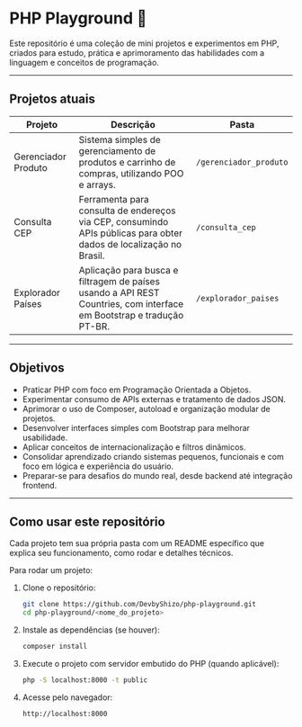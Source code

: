 # PHP Playground 🐘

Este repositório é uma coleção de mini projetos e experimentos em PHP, criados para estudo, prática e aprimoramento das habilidades com a linguagem e conceitos de programação.

---

## Projetos atuais

| Projeto             | Descrição                                                                                                            | Pasta                  |
| ------------------- | -------------------------------------------------------------------------------------------------------------------- | ---------------------- |
| Gerenciador Produto | Sistema simples de gerenciamento de produtos e carrinho de compras, utilizando POO e arrays.                         | `/gerenciador_produto` |
| Consulta CEP        | Ferramenta para consulta de endereços via CEP, consumindo APIs públicas para obter dados de localização no Brasil.   | `/consulta_cep`        |
| Explorador Países   | Aplicação para busca e filtragem de países usando a API REST Countries, com interface em Bootstrap e tradução PT-BR. | `/explorador_paises`   |

---

## Objetivos

- Praticar PHP com foco em Programação Orientada a Objetos.
- Experimentar consumo de APIs externas e tratamento de dados JSON.
- Aprimorar o uso de Composer, autoload e organização modular de projetos.
- Desenvolver interfaces simples com Bootstrap para melhorar usabilidade.
- Aplicar conceitos de internacionalização e filtros dinâmicos.
- Consolidar aprendizado criando sistemas pequenos, funcionais e com foco em lógica e experiência do usuário.
- Preparar-se para desafios do mundo real, desde backend até integração frontend.

---

## Como usar este repositório

Cada projeto tem sua própria pasta com um README específico que explica seu funcionamento, como rodar e detalhes técnicos.

Para rodar um projeto:

1. Clone o repositório:
   ```bash
   git clone https://github.com/DevbyShizo/php-playground.git
   cd php-playground/<nome_do_projeto>
   ```
2. Instale as dependências (se houver):
   ```bash
   composer install
   ```
3. Execute o projeto com servidor embutido do PHP (quando aplicável):
   ```bash
   php -S localhost:8000 -t public
   ```
4. Acesse pelo navegador:
   ```bash
   http://localhost:8000
   ```
